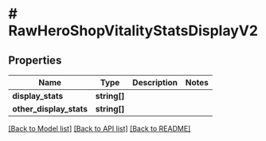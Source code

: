 # # RawHeroShopVitalityStatsDisplayV2

## Properties

Name | Type | Description | Notes
------------ | ------------- | ------------- | -------------
**display_stats** | **string[]** |  |
**other_display_stats** | **string[]** |  |

[[Back to Model list]](../../README.md#models) [[Back to API list]](../../README.md#endpoints) [[Back to README]](../../README.md)
